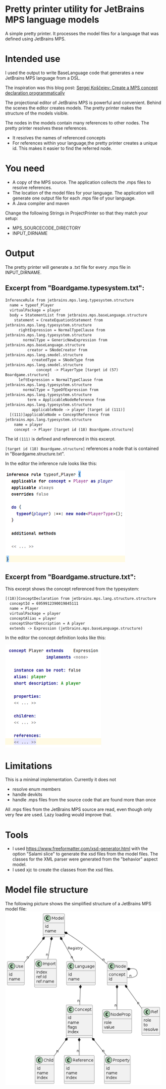 # Pretty printer utility for JetBrains MPS language models

A simple pretty printer. It processes the model files for a language that was defined using JetBrains MPS.

# Intended use

I used the output to write BaseLanguage code that generates a new JetBrains MPS language from a DSL.

The inspiration was this blog post: [Sergej Koščejev: Create a MPS concept declaration programmatically]("https://specificlanguages.com/posts/create-mps-concept-declaration-programmatically/")

The projectional editor of JetBrains MPS is powerful and convenient. Behind the scenes the editor creates models. The pretty printer makes the structure of the models visible.

The nodes in the models contain many references to other nodes. The pretty printer resolves these references.
* It resolves the names of referenced concepts
* For references within your language,the pretty printer creates a unique id. This makes it easier to find the referred node.

# You need
* A copy of the MPS source. The application collects the .mps files to resolve references.
* The location of the model files for your language. The application will generate one output file for each .mps file of your language.
* A Java compiler and maven

Change the following Strings in ProjectPrinter so that they match your setup:
* MPS_SOURCECODE_DIRECTORY
* INPUT_DIRNAME

# Output

The pretty printer will generate a .txt file for every .mps file in INPUT_DIRNAME.

## Excerpt from "Boardgame.typesystem.txt":

```
InferenceRule from jetbrains.mps.lang.typesystem.structure
  name = typeof_Player
  virtualPackage = player
  body = StatementList from jetbrains.mps.baseLanguage.structure
    statement = CreateEquationStatement from jetbrains.mps.lang.typesystem.structure
      rightExpression = NormalTypeClause from jetbrains.mps.lang.typesystem.structure
        normalType = GenericNewExpression from jetbrains.mps.baseLanguage.structure
          creator = SNodeCreator from jetbrains.mps.lang.smodel.structure
            createdType = SNodeType from jetbrains.mps.lang.smodel.structure
              concept -> PlayerType [target id (57) Boardgame.structure]
      leftExpression = NormalTypeClause from jetbrains.mps.lang.typesystem.structure
        normalType = TypeOfExpression from jetbrains.mps.lang.typesystem.structure
          term = ApplicableNodeReference from jetbrains.mps.lang.typesystem.structure
            applicableNode -> player [target id (111)]
  [(111)]applicableNode = ConceptReference from jetbrains.mps.lang.typesystem.structure
    name = player
    concept -> Player [target id (18) Boardgame.structure]
```

The id `(111)` is defined and referenced in this excerpt.

`[target id (18) Boardgame.structure]` references a node that is contained in "Boardgame.structure.txt".


In the editor the inference rule looks like this:

![InferenceRule.jpg ](doc/InferenceRule.png  "Inference Rule")



## Excerpt from "Boardgame.structure.txt":

This excerpt shows the concept referenced from the typesystem:

```
[(18)]ConceptDeclaration from jetbrains.mps.lang.structure.structure
  conceptId = 6959912390019845111
  name = Player
  virtualPackage = player
  conceptAlias = player
  conceptShortDescription = A player
  extends -> Expression (jetbrains.mps.baseLanguage.structure)
```

In the editor the concept definition looks like this:

![ConceptDefinition.jpg ](doc/ConceptDefinition.png  "Concept Definition")

# Limitations

This is a minimal implementation. Currently it does not
* resolve enum members
* handle devkits
* handle .mps files from the source code that are found more than once

All .mps files from the JetBrains MPS source are read, even though only very few are used. Lazy loading would improve that.


# Tools
* I used https://www.freeformatter.com/xsd-generator.html with the option "Salami slice" to generate the xsd files from the model files. The classes for the XML parser were generated from the "behavior" aspect model.
* I used xjc to create the classes from the xsd files.


# Model file structure

The following picture shows the simplified structure of a JetBrains MPS model file:
![MpsModelStructure.png ](doc/MpsModelStructure.png "Simplified structure of a JetBrains MPS model file")
